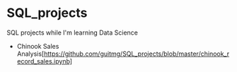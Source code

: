 # SQL_projects
SQL projects while I'm learning Data Science

* Chinook Sales Analysis[https://github.com/guitmg/SQL_projects/blob/master/chinook_record_sales.ipynb]

